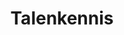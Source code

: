 ---
tags: 'languages_nl'
title: Talenkennis
list:
    - name: nederlands
      level: moedertaal
    - name: english
      level: native-like
    - name: français
      level: comme ci, comme ça
---